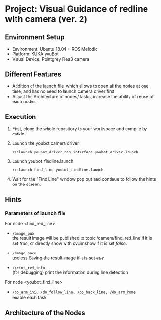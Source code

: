 # Project: Visual Guidance of redline with camera (ver. 2)

## Environment Setup
- Environment: Ubuntu 18.04 + ROS Melodic
- Platform: KUKA youBot
- Visual Device: Pointgrey Flea3 camera 

## Different Features
- Addition of the launch file, which allows to open all the nodes at one time, and has no need to launch camera driver first
- Adjust the Architecture of nodes/ tasks, increase the ability of reuse of each nodes

## Execution

1. First, clone the whole repository to your workspace and compile by catkin.

2. Launch the youbot camera driver
    ```
    roslaunch youbot_driver_ros_interface youbot_driver.launch
    ```

3. Launch youbot_findline.launch
    ```
    roslaunch find_line youbot_findline.launch
    ```

4. Wait for the "Find Line" window pop out and continue to follow the hints on the screen.

## Hints
### Parameters of launch file

For node <find_red_line>

+ ```/image_pub``` <br>
  the result image will be published to topic /camera/find_red_line if it is set <i>true</i>, or directly show with cv::imshow if it is set <i>false</i>.

+ ```/image_save```<br>
  useless <s>Saving the result image if it is set <i>true</i></s>

+ ```/print_red_info```<br>
  (for debugging) print the information during line detection 

For node <youbot_find_line>

+ ```/do_arm_ini```、```/do_follow_line```、```/do_back_line```、```/do_arm_home```<br>
   enable each task
   
   
## Architecture of the Nodes


